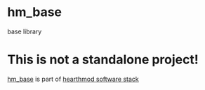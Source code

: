 # hm_base

base library

# This is not a standalone project!

[hm_base](https://github.com/farb3yonddriv3n/hm_base) is part of [hearthmod software stack](https://github.com/hearthmod/hearthmod)
